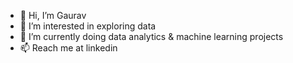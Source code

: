- 👋 Hi, I’m Gaurav
- 👀 I’m interested in exploring data
- 🌱 I’m currently doing data analytics & machine learning projects
- 📫 Reach me at linkedin

<!---
gg-91/gg-91 is a ✨ special ✨ repository because its `README.md` (this file) appears on your GitHub profile.
You can click the Preview link to take a look at your changes.
--->
